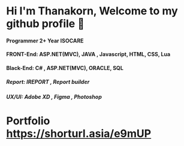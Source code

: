 #  Hi I'm Thanakorn, Welcome to my github profile 👋
####   Programmer  2+ Year ISOCARE
####   FRONT-End: ASP.NET(MVC), JAVA , Javascript, HTML, CSS, Lua 
####   Black-End: C# , ASP.NET(MVC), ORACLE, SQL
#####  Report:  IREPORT ,   Report builder
#####  UX/UI:   Adobe XD , Figma , Photoshop
# Portfolio https://shorturl.asia/e9mUP





<!---
Bellyx/Bellyx is a ✨ special ✨ repository because its `README.md` (this file) appears on your GitHub profile.
You can click the Preview link to take a look at your changes.
--->
